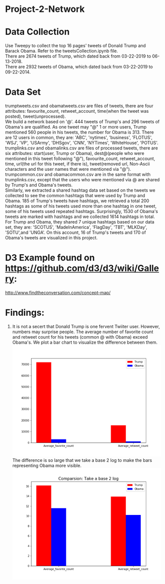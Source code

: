 # Project-2-Network  
# Data Collection  
Use Tweepy to collect the top 16 pages' tweets of Donald Trump and Barack Obama. Refer to the tweetsCollection.ipynb file.  
There are 2674 tweets of Trump, which dated back from 03-22-2019 to 06-13-2018.  
There are 2932 tweets of Obama, which dated back from 03-22-2019 to 09-22-2014.   


# Data Set  
trumptweets.csv and obamatweets.csv are files of tweets, there are four attributes: favourite_count, retweet_account, time(when the tweet was posted), tweet(unprocessed).   
We build a network based on '@'. 444 tweets of Trump's and 296 tweets of Obama's are qualified. As one tweet may "@" 1 or more users, Trump mentioned 560 people in his tweets, the number for Obama is 313. There are 12 users in common, they are: 'ABC', 'nytimes', 'business', 'FLOTUS', 'WSJ', 'VP', 'USArmy', 'DHSgov', 'CNN', 'NYTimes', 'WhiteHouse', 'POTUS'.    
trumplinks.csv and obamalinks.csv are files of processed tweets, there are six attributes: start(user, Trump or Obama), dest@(people who were mentioned in this tweet following "@"), favourite_count, retweet_account, time, url(the url for this tweet, if there is), tweet(removed url, Non-Ascii characters and the user names that were mentioned via "@").   
trumpcommon.csv and obamacommon.csv are in the same format with trumplinks.csv, except that the users who were mentioned via @ are shared by Trump's and Obama's tweets.   
Similarly, we extracted a shared hashtag data set based on the tweets we collected to see the common hashtags that were used by Trump and Obama.
185 of Trump's tweets have hashtags, we retrieved a total 200 hashtags as some of his tweets used more than one hashtag in one tweet, some of his tweets used repeated hashtags. 
Surprisingly, 1530 of Obama's tweets are marked with hashtags and we collected 1614 hashtags in total. 
For Trump and Obama, they shared 7 unique hashtags based on our data set, they are: 'SCOTUS', 'MadeInAmerica', 'FlagDay', 'TBT', 'MLKDay', 'SOTU',and 'UNGA'. On this account, 16 of Trump's tweets and 170 of Obama's tweets are visualized in this project.


# D3 Example found on https://github.com/d3/d3/wiki/Gallery:
http://www.findtheconversation.com/concept-map/
  
# Findings:
1. It is not a secert that Donald Trump is one fervent Twiiter user. However, numbers may surprise people. The average number of favorite count and retweet count for his tweets (common @ with Obama) exceed Obama's. We plot a bar chart to visualize the difference between them. 
![image](https://github.com/HXDU/Project-2-Network/blob/master/compare.png)  
The difference is so large that we take a base 2 log to make the bars representing Obama more visible.
![image](https://github.com/HXDU/Project-2-Network/blob/master/log_compare.png)
